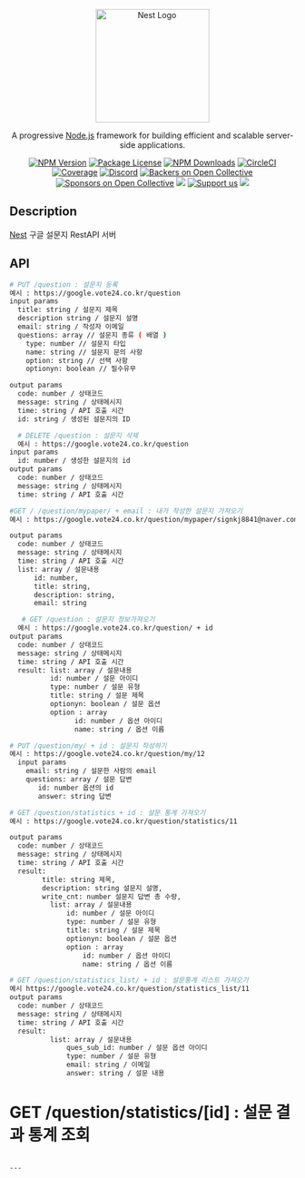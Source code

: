 <p align="center">
  <a href="http://nestjs.com/" target="blank"><img src="https://nestjs.com/img/logo-small.svg" width="200" alt="Nest Logo" /></a>
</p>

[circleci-image]: https://img.shields.io/circleci/build/github/nestjs/nest/master?token=abc123def456
[circleci-url]: https://circleci.com/gh/nestjs/nest

  <p align="center">A progressive <a href="http://nodejs.org" target="_blank">Node.js</a> framework for building efficient and scalable server-side applications.</p>
    <p align="center">
<a href="https://www.npmjs.com/~nestjscore" target="_blank"><img src="https://img.shields.io/npm/v/@nestjs/core.svg" alt="NPM Version" /></a>
<a href="https://www.npmjs.com/~nestjscore" target="_blank"><img src="https://img.shields.io/npm/l/@nestjs/core.svg" alt="Package License" /></a>
<a href="https://www.npmjs.com/~nestjscore" target="_blank"><img src="https://img.shields.io/npm/dm/@nestjs/common.svg" alt="NPM Downloads" /></a>
<a href="https://circleci.com/gh/nestjs/nest" target="_blank"><img src="https://img.shields.io/circleci/build/github/nestjs/nest/master" alt="CircleCI" /></a>
<a href="https://coveralls.io/github/nestjs/nest?branch=master" target="_blank"><img src="https://coveralls.io/repos/github/nestjs/nest/badge.svg?branch=master#9" alt="Coverage" /></a>
<a href="https://discord.gg/G7Qnnhy" target="_blank"><img src="https://img.shields.io/badge/discord-online-brightgreen.svg" alt="Discord"/></a>
<a href="https://opencollective.com/nest#backer" target="_blank"><img src="https://opencollective.com/nest/backers/badge.svg" alt="Backers on Open Collective" /></a>
<a href="https://opencollective.com/nest#sponsor" target="_blank"><img src="https://opencollective.com/nest/sponsors/badge.svg" alt="Sponsors on Open Collective" /></a>
  <a href="https://paypal.me/kamilmysliwiec" target="_blank"><img src="https://img.shields.io/badge/Donate-PayPal-ff3f59.svg"/></a>
    <a href="https://opencollective.com/nest#sponsor"  target="_blank"><img src="https://img.shields.io/badge/Support%20us-Open%20Collective-41B883.svg" alt="Support us"></a>
  <a href="https://twitter.com/nestframework" target="_blank"><img src="https://img.shields.io/twitter/follow/nestframework.svg?style=social&label=Follow"></a>
</p>
  <!--[![Backers on Open Collective](https://opencollective.com/nest/backers/badge.svg)](https://opencollective.com/nest#backer)
  [![Sponsors on Open Collective](https://opencollective.com/nest/sponsors/badge.svg)](https://opencollective.com/nest#sponsor)-->

## Description

[Nest](https://github.com/nestjs/nest) 구글 설문지 RestAPI 서버

## API

```bash
# PUT /question : 설문지 등록
예시 : https://google.vote24.co.kr/question
input params
  title: string / 설문지 제목
  description string / 설문지 설명
  email: string / 작성자 이메일
  questions: array // 설문지 종류 ( 배열 )
    type: number // 설문지 타입
    name: string // 설문지 문의 사항
    option: string // 선택 사항
    optionyn: boolean // 필수유무

output params
  code: number / 상태코드
  message: string / 상태메시지
  time: string / API 호출 시간
  id: string / 생성된 설문지의 ID
```

```bash
  # DELETE /question : 설문지 삭제
  예시 : https://google.vote24.co.kr/question
input params
  id: number / 생성한 설문지의 id
output params
  code: number / 상태코드
  message: string / 상태메시지
  time: string / API 호출 시간
```

```bash
#GET / /question/mypaper/ + email : 내가 작성한 설문지 가져오기
예시 : https://google.vote24.co.kr/question/mypaper/signkj8841@naver.com

output params
  code: number / 상태코드
  message: string / 상태메시지
  time: string / API 호출 시간
  list: array / 설문내용
      id: number,
      title: string,
      description: string,
      email: string
```

```bash
   # GET /question : 설문지 정보가져오기
  예시 : https://google.vote24.co.kr/question/ + id
output params
  code: number / 상태코드
  message: string / 상태메시지
  time: string / API 호출 시간
  result: list: array / 설문내용
          id: number / 설문 아이디
          type: number / 설문 유형
          title: string / 설문 제목
          optionyn: boolean / 설문 옵션
          option : array
                id: number / 옵션 아이디
                name: string / 옵션 이름
```

```bash
# PUT /question/my/ + id : 설문지 작성하기
예시 : https://google.vote24.co.kr/question/my/12
  input params
    email: string / 설문한 사람의 email
    questions: array / 설문 답변
       id: number 옵션의 id
       answer: string 답변

```

```bash
# GET /question/statistics + id : 설문 통계 가져오기
예시 : https://google.vote24.co.kr/question/statistics/11

output params
  code: number / 상태코드
  message: string / 상태메시지
  time: string / API 호출 시간
  result:
        title: string 제목,
        description: string 설문지 설명,
        write_cnt: number 설문지 답변 총 수량,
          list: array / 설문내용
              id: number / 설문 아이디
              type: number / 설문 유형
              title: string / 설문 제목
              optionyn: boolean / 설문 옵션
              option : array
                  id: number / 옵션 아이디
                  name: string / 옵션 이름
```

```bash
# GET /question/statistics_list/ + id : 설문통계 리스트 가져오기
예시 https://google.vote24.co.kr/question/statistics_list/11
output params
  code: number / 상태코드
  message: string / 상태메시지
  time: string / API 호출 시간
  result:
          list: array / 설문내용
              ques_sub_id: number / 설문 옵션 아이디
              type: number / 설문 유형
              email: string / 이메일
              answer: string / 설문 내용

```

# GET /question/statistics/[id] : 설문 결과 통계 조회

```

---

```

```

```
